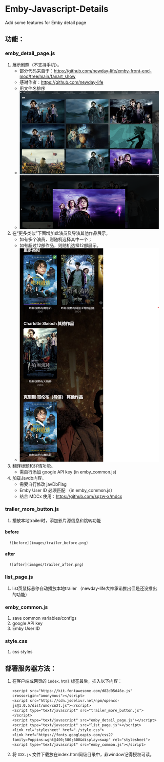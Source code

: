 # Emby-Javascript-Details
Add some features for Emby detail page

## 功能：
### emby_detail_page.js
   1. 展示剧照（不支持手机）。
      - 部分代码来自于：https://github.com/newday-life/emby-front-end-mod/tree/main/fanart_show
      - 感谢作者：https://github.com/newday-life
      - 用文件名排序
      - ![fanart](images/fanart.png)
      - ![modal](images/modal.png)
   2. 在“更多类似”下面增加此演员及导演其他作品展示。
      - 如有多个演员，则随机选择其中一个；
      - 如有超过12部作品，则随机选择12部展示。
      - ![Screenshot](images/actorMore.png)
   3. 翻译标题和详情功能。
      - 需自行添加 google API key (in emby_common.js)
   4. 加载Javdb内容。
      - 需要自行修改 javDbFlag
      - Emby User ID 必须匹配 （in emby_common.js）
      - 结合 MDCx 使用：https://github.com/sqzw-x/mdcx
      
### trailer_more_button.js
   1. 播放本地trailer时，添加影片源信息和跳转功能
#### before
      ![before](images/trailer_before.png)
#### after
      ![after](images/trailer_after.png)
      
### list_page.js
   1. list页鼠标悬停自动播放本地trailer （newday-life大神承诺推出但是还没推出的功能）

### emby_common.js
   1. save common variables/configs
   2. google API key
   3. Emby User ID

### style.css
   1. css styles

## 部署服务器方法：
1. 在客户端或网页的 `index.html` <body></body> 标签最后，插入以下内容：
   ```
   <script src="https://kit.fontawesome.com/d82d05d46e.js" crossorigin="anonymous"></script>
   <script src="https://cdn.jsdelivr.net/npm/opencc-js@1.0.5/dist/umd/cn2t.js"></script>
   <script type="text/javascript" src="trailer_more_button.js"></script>
   <script type="text/javascript" src="emby_detail_page.js"></script>
   <script type="text/javascript" src="list_page.js"></script>
   <link rel="stylesheet" href="./style.css">
   <link href="https://fonts.googleapis.com/css2?family=Poppins:wght@400;500;600&display=swap" rel="stylesheet">
   <script type="text/javascript" src="emby_common.js"></script>
   ```
2. 将 `XXX.js` 文件下载放在index.html同级目录中，非window记得授权可读。

   


